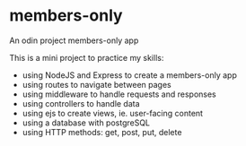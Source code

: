 # members-only
An odin project members-only app

This is a mini project to practice my skills:

* using NodeJS and Express to create a members-only app
* using routes to navigate between pages
* using middleware to handle requests and responses
* using controllers to handle data
* using ejs to create views, ie. user-facing content
* using a database with postgreSQL
* using HTTP methods: get, post, put, delete
